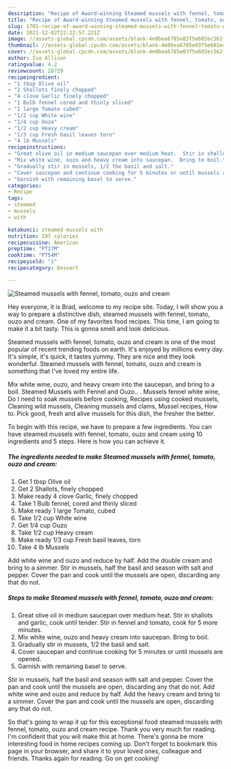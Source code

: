 ```yaml
---
description: "Recipe of Award-winning Steamed mussels with fennel, tomato, ouzo and cream"
title: "Recipe of Award-winning Steamed mussels with fennel, tomato, ouzo and cream"
slug: 1701-recipe-of-award-winning-steamed-mussels-with-fennel-tomato-ouzo-and-cream
date: 2021-12-02T22:22:57.221Z
image: //assets-global.cpcdn.com/assets/blank-4e0bea6785e03f5e602ec562f230caae08da540cada707380b4fe1bbebba43da.png
thumbnail: //assets-global.cpcdn.com/assets/blank-4e0bea6785e03f5e602ec562f230caae08da540cada707380b4fe1bbebba43da.png
cover: //assets-global.cpcdn.com/assets/blank-4e0bea6785e03f5e602ec562f230caae08da540cada707380b4fe1bbebba43da.png
author: Iva Allison
ratingvalue: 4.2
reviewcount: 28729
recipeingredient:
- "1 tbsp Olive oil"
- "2 Shallots finely chopped"
- "4 clove Garlic finely chopped"
- "1 Bulb fennel cored and thinly sliced"
- "1 large Tomato cubed"
- "1/2 cup White wine"
- "1/4 cup Ouzo"
- "1/2 cup Heavy cream"
- "1/3 cup Fresh basil leaves torn"
- "4 lb Mussels"
recipeinstructions:
- "Great olive oil in medium saucepan over medium heat.  Stir in shallots and garlic, cook until tender.  Stir in fennel and tomato, cook for 5 more minutes."
- "Mix white wine, ouzo and heavy cream into saucepan.  Bring to boil."
- "Gradually stir in mussels, 1/2 the basil and salt."
- "Cover saucepan and continue cooking for 5 minutes or until mussels are opened."
- "Garnish with remaining basel to serve."
categories:
- Recipe
tags:
- steamed
- mussels
- with

katakunci: steamed mussels with 
nutrition: 197 calories
recipecuisine: American
preptime: "PT17M"
cooktime: "PT54M"
recipeyield: "1"
recipecategory: Dessert

---
```



![Steamed mussels with fennel, tomato, ouzo and cream](//assets-global.cpcdn.com/assets/blank-4e0bea6785e03f5e602ec562f230caae08da540cada707380b4fe1bbebba43da.png)

Hey everyone, it is Brad, welcome to my recipe site. Today, I will show you a way to prepare a distinctive dish, steamed mussels with fennel, tomato, ouzo and cream. One of my favorites food recipes. This time, I am going to make it a bit tasty. This is gonna smell and look delicious.

Steamed mussels with fennel, tomato, ouzo and cream is one of the most popular of recent trending foods on earth. It's enjoyed by millions every day. It's simple, it's quick, it tastes yummy. They are nice and they look wonderful. Steamed mussels with fennel, tomato, ouzo and cream is something that I've loved my entire life.

Mix white wine, ouzo, and heavy cream into the saucepan, and bring to a boil. Steamed Mussels with Fennel and Ouzo.. . Mussels fennel white wine, Do I need to soak mussels before cooking, Recipes using cooked mussels, Cleaning wild mussels, Cleaning mussels and clams, Mussel recipes, How to. Pick good, fresh and alive mussels for this dish, the fresher the better.


To begin with this recipe, we have to prepare a few ingredients. You can have steamed mussels with fennel, tomato, ouzo and cream using 10 ingredients and 5 steps. Here is how you can achieve it.

<!--inarticleads1-->

##### The ingredients needed to make Steamed mussels with fennel, tomato, ouzo and cream:

1. Get 1 tbsp Olive oil
1. Get 2 Shallots, finely chopped
1. Make ready 4 clove Garlic, finely chopped
1. Take 1 Bulb fennel, cored and thinly sliced
1. Make ready 1 large Tomato, cubed
1. Take 1/2 cup White wine
1. Get 1/4 cup Ouzo
1. Take 1/2 cup Heavy cream
1. Make ready 1/3 cup Fresh basil leaves, torn
1. Take 4 lb Mussels


Add white wine and ouzo and reduce by half. Add the double cream and bring to a simmer. Stir in mussels, half the basil and season with salt and pepper. Cover the pan and cook until the mussels are open, discarding any that do not. 

<!--inarticleads2-->

##### Steps to make Steamed mussels with fennel, tomato, ouzo and cream:

1. Great olive oil in medium saucepan over medium heat.  Stir in shallots and garlic, cook until tender.  Stir in fennel and tomato, cook for 5 more minutes.
1. Mix white wine, ouzo and heavy cream into saucepan.  Bring to boil.
1. Gradually stir in mussels, 1/2 the basil and salt.
1. Cover saucepan and continue cooking for 5 minutes or until mussels are opened.
1. Garnish with remaining basel to serve.


Stir in mussels, half the basil and season with salt and pepper. Cover the pan and cook until the mussels are open, discarding any that do not. Add white wine and ouzo and reduce by half. Add the heavy cream and bring to a simmer. Cover the pan and cook until the mussels are open, discarding any that do not. 

So that's going to wrap it up for this exceptional food steamed mussels with fennel, tomato, ouzo and cream recipe. Thank you very much for reading. I'm confident that you will make this at home. There's gonna be more interesting food in home recipes coming up. Don't forget to bookmark this page in your browser, and share it to your loved ones, colleague and friends. Thanks again for reading. Go on get cooking!
